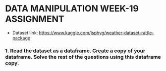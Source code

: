# DATA MANIPULATION WEEK-19 ASSIGNMENT

- Dataset link: https://www.kaggle.com/jsphyg/weather-dataset-rattle-package


### 1. Read the dataset as a dataframe. Create a copy of your dataframe. Solve the rest of the questions using this dataframe copy.
